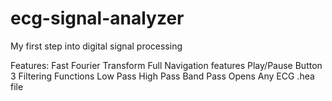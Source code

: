 # ecg-signal-analyzer
My first step into digital signal processing

Features:
Fast Fourier Transform
Full Navigation features
Play/Pause Button
3 Filtering Functions
Low Pass
High Pass
Band Pass
Opens Any ECG .hea file

